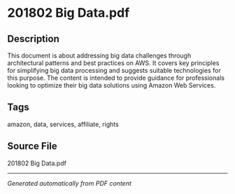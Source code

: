 # 201802 Big Data.pdf

## Description
This document is about addressing big data challenges through architectural patterns and best practices on AWS. It covers key principles for simplifying big data processing and suggests suitable technologies for this purpose. The content is intended to provide guidance for professionals looking to optimize their big data solutions using Amazon Web Services.
## Tags
amazon, data, services, affiliate, rights

## Source File
201802 Big Data.pdf

---
*Generated automatically from PDF content*
